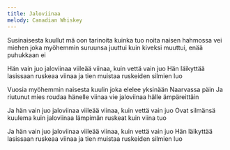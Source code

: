 ```yaml
---
title: Jaloviinaa
melody: Canadian Whiskey
---
```

Susinaisesta kuullut mä oon tarinoita
kuinka tuo noita naisen hahmossa vei
miehen joka myöhemmin suruunsa juuttui
kuin kiveksi muuttui, enää puhukkaan ei

Hän vain juo jaloviinaa
viileää viinaa, kuin vettä vain juo
Hän läikyttää lasissaan ruskeaa viinaa
ja tien muistaa ruskeiden silmien luo

Vuosia myöhemmin naisesta kuulin
joka elelee yksinään Naarvassa päin
Ja riutunut mies roudaa hänelle viinaa
vie jaloviinaa hälle ämpäreittäin

Ja hän vain juo jaloviinaa
viileää viinaa, kuin vettä vain juo
Ovat silmänsä kuulema kuin jaloviinaa
lämpimän ruskeat kuin viina tuo

Ja hän vain juo jaloviinaa
viileää viinaa, kuin vettä vain juo
Hän läikyttää lasissaan ruskeaa viinaa
ja tien muistaa ruskeiden silmien luo
